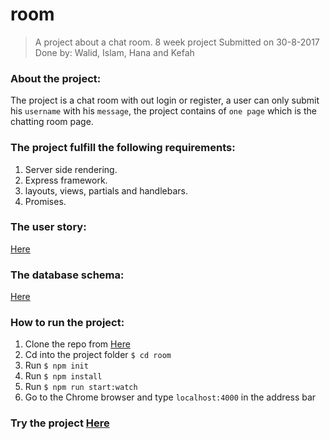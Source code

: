 # room
> A project about a chat room.
> 8 week project
> Submitted on 30-8-2017
> Done by: Walid, Islam, Hana and Kefah

### About the project:
The project is a chat room with out login or register, a user can only submit his ```username``` with his ```message```, the project contains of ```one page``` which is the chatting room page.

### The project fulfill the following requirements:
1. Server side rendering.
2. Express framework.
3. layouts, views, partials and handlebars.
4. Promises.

### The user story:
[Here](https://github.com/FACG2/room/blob/master/documentation/user_stories.md)

### The database schema:
[Here](https://github.com/FACG2/room/blob/master/documentation/db.md)

### How to run the project:
1. Clone the repo from [Here](https://github.com/FACG2/room)
2. Cd into the project folder ```$ cd room```
3. Run ```$ npm init```
4. Run ```$ npm install```
5. Run ```$ npm run start:watch```
6. Go to the Chrome browser and type ```localhost:4000``` in the address bar

### Try the project [Here](https://git.heroku.com/messaging-ap.git)  
